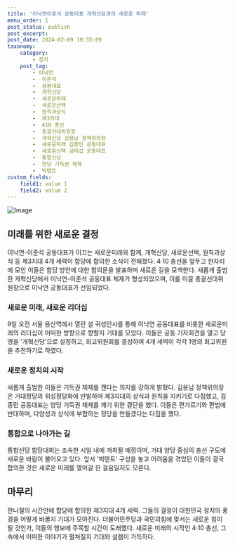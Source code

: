```yaml
---
title: '이낙연이준석 공동대표 개혁신당과의 새로운 미래'
menu_order: 1
post_status: publish
post_excerpt: 
post_date: 2024-02-09 19:35:09
taxonomy:
    category:
        - 정치
    post_tag:
        - 이낙연
        -  이준석
        -  공동대표
        -  개혁신당
        -  새로운미래
        -  새로운선택
        -  원칙과상식
        -  제3지대
        -  410 총선
        -  총괄선대위원장
        -  개혁신당 김용남 정책위의장
        -  새로운미래 김종민 공동대표
        -  새로운선택 금태섭 공동대표
        -  통합신당
        -  양당 기득권 체제
        -  빅텐트
custom_fields:
    field1: value 1
    field2: value 2
---
```


![Image](https://imgnews.pstatic.net/image/088/2024/02/09/0000861627_001_20240209173201211.jpg?type=w647)

## 미래를 위한 새로운 결정
이낙연-이준석 공동대표가 이끄는 새로운미래와 함께, 개혁신당, 새로운선택, 원칙과상식 등 제3지대 4개 세력이 합당에 합의한 소식이 전해졌다. 4·10 총선을 앞두고 한자리에 모인 이들은 합당 방안에 대한 합의문을 발표하며 새로운 길을 모색한다. 새롭게 출범한 개혁신당에서 이낙연-이준석 공동대표 체제가 형성되었으며, 이를 이끌 총괄선대위원장으로 이낙연 공동대표가 선임되었다.
### 새로운 미래, 새로운 리더십
9일 오전 서울 용산역에서 열린 설 귀성인사를 통해 이낙연 공동대표를 비롯한 새로운미래의 리더십이 어떠한 방향으로 향할지 기대를 모았다. 이들은 공동 기자회견을 열고 당명을 '개혁신당'으로 설정하고, 최고위원회를 결성하여 4개 세력이 각각 1명의 최고위원을 추천하기로 하였다.
### 새로운 정치의 시작
새롭게 출범한 이들은 기득권 체제를 깬다는 의지를 강하게 밝혔다. 김용남 정책위의장은 거대정당의 위성정당화에 반발하며 제3지대의 상식과 원칙을 지키기로 다짐했고, 김종민 공동대표는 양당 기득권 체제를 깨기 위한 결단을 했다. 이들은 편가르기와 편법에 반대하며, 다양성과 상식에 부합하는 정당을 만들겠다는 다짐을 했다.
### 통합으로 나아가는 길
통합신당 합당대회는 조속한 시일 내에 개최될 예정이며, 거대 양당 중심의 총선 구도에 새로운 바람이 불어오고 있다. 앞서 '빅텐트' 구성을 놓고 어려움을 겪었던 이들이 결국 합의한 것은 새로운 미래를 열어갈 한 걸음일지도 모른다.
## 마무리
한나절의 시간만에 합당에 합의한 제3지대 4개 세력. 그들의 결정이 대한민국 정치의 풍경을 어떻게 바꿀지 기대가 모아진다. 더불어민주당과 국민의힘에 맞서는 새로운 힘이 될 것인가, 이들의 행보에 주목할 시간이 도래했다. 새로운 미래의 시작인 4·10 총선, 그 속에서 어떠한 이야기가 펼쳐질지 기대와 설렘이 가득하다.
